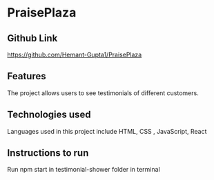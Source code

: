 # PraisePlaza


## Github Link
https://github.com/Hemant-Gupta1/PraisePlaza


## Features
The project allows users to see testimonials of different customers.



## Technologies used
Languages used in this project include HTML, CSS , JavaScript, React

## Instructions to run
Run npm start in testimonial-shower folder in terminal






